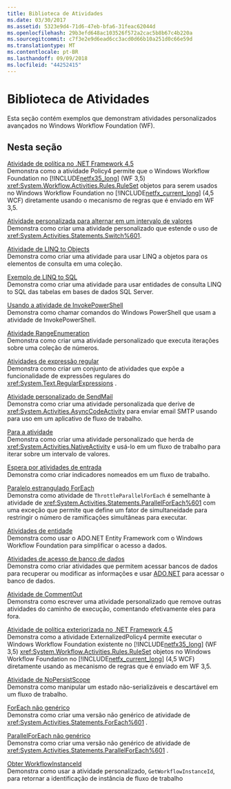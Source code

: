 ```yaml
---
title: Biblioteca de Atividades
ms.date: 03/30/2017
ms.assetid: 5323e9d4-71d6-47eb-bfa6-31feac62044d
ms.openlocfilehash: 29b3efd648ac103526f572a2cac5b8b67c4b220a
ms.sourcegitcommit: c7f3e2e9d6ead6cc3acd0d66b10a251d0c66e59d
ms.translationtype: MT
ms.contentlocale: pt-BR
ms.lasthandoff: 09/09/2018
ms.locfileid: "44252415"
---
```

# <a name="activity-library"></a>Biblioteca de Atividades
Esta seção contém exemplos que demonstram atividades personalizados avançados no Windows Workflow Foundation (WF).  
  
## <a name="in-this-section"></a>Nesta seção  
 [Atividade de política no .NET Framework 4.5](../../../../docs/framework/windows-workflow-foundation/samples/policy-activity-in-net-framework-4-5.md)  
 Demonstra como a atividade Policy4 permite que o Windows Workflow Foundation no [!INCLUDE[netfx35_long](../../../../includes/netfx35-long-md.md)] (WF 3,5) <xref:System.Workflow.Activities.Rules.RuleSet> objetos para serem usados no Windows Workflow Foundation no [!INCLUDE[netfx_current_long](../../../../includes/netfx-current-long-md.md)] (4,5 WCF) diretamente usando o mecanismo de regras que é enviado em WF 3,5.  
  
 [Atividade personalizada para alternar em um intervalo de valores](../../../../docs/framework/windows-workflow-foundation/samples/custom-activity-to-switch-on-a-range-of-values.md)  
 Demonstra como criar uma atividade personalizado que estende o uso de <xref:System.Activities.Statements.Switch%601>.  
  
 [Atividade de LINQ to Objects](../../../../docs/framework/windows-workflow-foundation/samples/linq-to-objects-activity.md)  
 Demonstra como criar uma atividade para usar LINQ a objetos para os elementos de consulta em uma coleção.  
  
 [Exemplo de LINQ to SQL](../../../../docs/framework/windows-workflow-foundation/samples/linq-to-sql-sample.md)  
 Demonstra como criar uma atividade para usar entidades de consulta LINQ to SQL das tabelas em bases de dados SQL Server.  
  
 [Usando a atividade de InvokePowerShell](../../../../docs/framework/windows-workflow-foundation/samples/using-the-invokepowershell-activity.md)  
 Demonstra como chamar comandos do Windows PowerShell que usam a atividade de InvokePowerShell.  
  
 [Atividade RangeEnumeration](../../../../docs/framework/windows-workflow-foundation/samples/rangeenumeration-activity.md)  
 Demonstra como criar uma atividade personalizado que executa iterações sobre uma coleção de números.  
  
 [Atividades de expressão regular](../../../../docs/framework/windows-workflow-foundation/samples/regular-expression-activities.md)  
 Demonstra como criar um conjunto de atividades que expõe a funcionalidade de expressões regulares do <xref:System.Text.RegularExpressions> .  
  
 [Atividade personalizado de SendMail](../../../../docs/framework/windows-workflow-foundation/samples/sendmail-custom-activity.md)  
 Demonstra como criar uma atividade personalizada que derive de <xref:System.Activities.AsyncCodeActivity> para enviar email SMTP usando para uso em um aplicativo de fluxo de trabalho.  
  
 [Para a atividade](../../../../docs/framework/windows-workflow-foundation/samples/for-activity.md)  
 Demonstra como criar uma atividade personalizado que herda de <xref:System.Activities.NativeActivity> e usá-lo em um fluxo de trabalho para iterar sobre um intervalo de valores.  
  
 [Espera por atividades de entrada](../../../../docs/framework/windows-workflow-foundation/samples/wait-for-input-activity.md)  
 Demonstra como criar indicadores nomeados em um fluxo de trabalho.  
  
 [Paralelo estrangulado ForEach](../../../../docs/framework/windows-workflow-foundation/samples/throttled-parallel-foreach.md)  
 Demonstra como atividade de `ThrottleParallelForEach` é semelhante à atividade de <xref:System.Activities.Statements.ParallelForEach%601> com uma exceção que permite que define um fator de simultaneidade para restringir o número de ramificações simultâneas para executar.  
  
 [Atividades de entidade](../../../../docs/framework/windows-workflow-foundation/samples/entity-activities.md)  
 Demonstra como usar o ADO.NET Entity Framework com o Windows Workflow Foundation para simplificar o acesso a dados.  
  
 [Atividades de acesso de banco de dados](../../../../docs/framework/windows-workflow-foundation/samples/database-access-activities.md)  
 Demonstra como criar atividades que permitem acessar bancos de dados para recuperar ou modificar as informações e usar [ADO.NET](https://go.microsoft.com/fwlink/?LinkId=166081) para acessar o banco de dados.  
  
 [Atividade de CommentOut](../../../../docs/framework/windows-workflow-foundation/samples/commentout-activity.md)  
 Demonstra como escrever uma atividade personalizado que remove outras atividades do caminho de execução, comentando efetivamente eles para fora.  
  
 [Atividade de política exteriorizada no .NET Framework 4.5](../../../../docs/framework/windows-workflow-foundation/samples/externalized-policy-activity-in-net-framework-4-5.md)  
 Demonstra como a atividade ExternalizedPolicy4 permite executar o Windows Workflow Foundation existente no [!INCLUDE[netfx35_long](../../../../includes/netfx35-long-md.md)] (WF 3,5) <xref:System.Workflow.Activities.Rules.RuleSet> objetos no Windows Workflow Foundation no [!INCLUDE[netfx_current_long](../../../../includes/netfx-current-long-md.md)] (4,5 WCF) diretamente usando as mecanismo de regras que é enviado em WF 3,5.  
  
 [Atividade de NoPersistScope](../../../../docs/framework/windows-workflow-foundation/samples/nopersistscope-activity.md)  
 Demonstra como manipular um estado não-serializáveis e descartável em um fluxo de trabalho.  
  
 [ForEach não genérico](../../../../docs/framework/windows-workflow-foundation/samples/non-generic-foreach.md)  
 Demonstra como criar uma versão não genérico de atividade de <xref:System.Activities.Statements.ForEach%601> .  
  
 [ParallelForEach não genérico](../../../../docs/framework/windows-workflow-foundation/samples/non-generic-parallelforeach.md)  
 Demonstra como criar uma versão não genérico de atividade de <xref:System.Activities.Statements.ParallelForEach%601> .  
  
 [Obter WorkflowInstanceId](../../../../docs/framework/windows-workflow-foundation/samples/get-workflowinstanceid.md)  
 Demonstra como usar a atividade personalizado, `GetWorkflowInstanceId`, para retornar a identificação de instância de fluxo de trabalho
